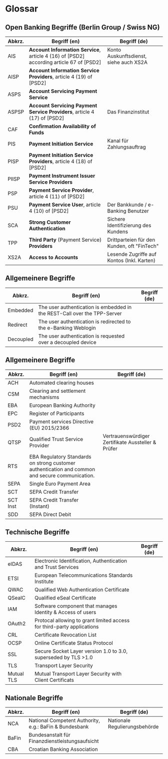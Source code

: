 # Glossar

## Open Banking Begriffe (Berlin Group / Swiss NG)

| Abkrz. |                                       Begriff (en)                                       |                Begriff (de)                 |
| ------ | ---------------------------------------------------------------------------------------- | ------------------------------------------- |
| AIS    | **Account Information Service**, article 4 (16) of [PSD2] according article 67 of [PSD2] | Konto Auskunftsdienst, siehe auch XS2A      |
| AISP   | **Account Information Service Providers**, article 4 (19) of [PSD2]                      |                                             |
| ASPS   | **Account Servicing Payment Service**                                                    |                                             |
| ASPSP  | **Account Servicing Payment Service Providers**, article 4 (17) of [PSD2]                | Das Finanzinstitut                          |
| CAF    | **Confirmation Availability of Funds**                                                   |                                             |
| PIS    | **Payment Initiation Service**                                                           | Kanal für Zahlungsauftrag                   |
| PISP   | **Payment Initiation Service Providers**, article 4 (18) of [PSD2]                       |                                             |
| PIISP  | **Payment Instrument Issuer Service Providers**                                          |                                             |
| PSP    | **Payment Service Provider**, article 4 (11) of [PSD2]                                   |                                             |
| PSU    | **Payment Service User**, article 4 (10) of [PSD2]                                       | Der Bankkunde / e-Banking Benutzer          |
| SCA    | **Strong Customer Authentication**                                                       | Sichere Identifizierung des Kundens         |
| TPP    | **Third Party** (Payment Service) **Providers**                                          | Drittparteien für den Kunden, oft "FinTech" |
| XS2A   | **Access to Accounts**                                                                   | Lesende Zugriffe auf Kontos (Inkl. Karten)  |

## Allgemeinere Begriffe

|  Abkrz.   |                               Begriff (en)                               | Begriff (de) |
| --------- | ------------------------------------------------------------------------ | ------------ |
| Embedded  | The user authentication is embedded in the REST-Call over the TPP-Server |              |
| Redirect  | The user authentication is redirected to the e-Banking Weblogin          |              |
| Decoupled | The user authentication is requested over a decoupled device             |              |

## Allgemeinere Begriffe

|  Abkrz.  |                                          Begriff (en)                                           |                    Begriff (de)                    |
| -------- | ----------------------------------------------------------------------------------------------- | -------------------------------------------------- |
| ACH      | Automated clearing houses                                                                       |                                                    |
| CSM      | Clearing and settlement mechanisms                                                              |                                                    |
| EBA      | European Banking Authority                                                                      |                                                    |
| EPC      | Register of Participants                                                                        |                                                    |
| PSD2     | Payment services Directive (EU) 2015/2366                                                       |                                                    |
| QTSP     | Qualified Trust Service Provider                                                                | Vertrauenswürdiger Zertifikate Aussteller & Prüfer |
| RTS      | EBA Regulatory Standards on strong customer authentication and common and secure communication. |                                                    |
| SEPA     | Single Euro Payment Area                                                                        |                                                    |
| SCT      | SEPA Credit Transfer                                                                            |                                                    |
| SCT Inst | SEPA Credit Transfer (Instant)                                                                  |                                                    |
| SDD      | SEPA Direct Debit                                                                               |                                                    |


## Technische Begriffe

|   Abkrz.   |                              Begriff (en)                              | Begriff (de) |
| ---------- | ---------------------------------------------------------------------- | ------------ |
| eIDAS      | Electronic Identification, Authentication and Trust Services           |              |
| ETSI       | European Telecommunications Standards Institute                        |              |
| QWAC       | Qualified Web Authentication Certificate                               |              |
| QSealC     | Qualified eSeal Certificate                                            |              |
| IAM        | Software component that manages Identity & Access of users             |              |
| OAuth2     | Protocal allowing to grant limited access for third-party applications |              |
| CRL        | Certificate Revocation List                                            |              |
| OCSP       | Online Certificate Status Protocol                                     |              |
| SSL        | Secure Socket Layer version 1.0 to 3.0, superseded by TLS >1.0         |              |
| TLS        | Transport Layer Security                                               |              |
| Mutual TLS | Mutual Transport Layer Security with Client Certificats                |              |


## Nationale Begriffe

| Abkrz. |                      Begriff (en)                      |         Begriff (de)          |
| ------ | ------------------------------------------------------ | ----------------------------- |
| NCA    | National Competent Authority, e.g.: BaFin & Bundesbank | Nationale Regulierungsbehörde |
| BaFin  | Bundesanstalt für Finanzdienstleistungsaufsicht        |                               |
| CBA    | Croatian Banking Association                           |                               |
